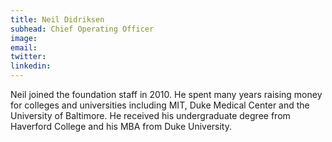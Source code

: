 ```yaml
---
title: Neil Didriksen
subhead: Chief Operating Officer
image:
email:
twitter:
linkedin:
---
```


Neil joined the foundation staff in 2010. He spent many years raising money for colleges and universities including MIT, Duke Medical Center and the University of Baltimore. He received his undergraduate degree from Haverford College and his MBA from Duke University.


